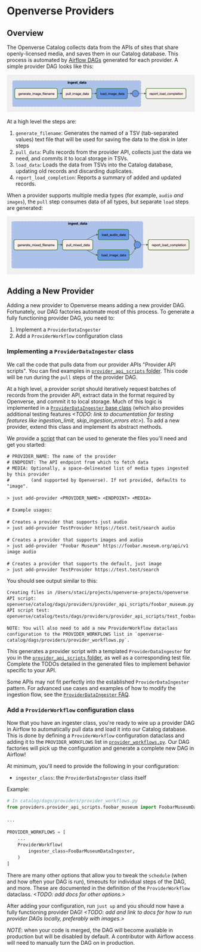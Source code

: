 # Openverse Providers

## Overview

The Openverse Catalog collects data from the APIs of sites that share
openly-licensed media, and saves them in our Catalog database. This process is
automated by
[Airflow DAGs](https://airflow.apache.org/docs/apache-airflow/stable/concepts/dags.html)
generated for each provider. A simple provider DAG looks like this:

![Example DAG](/_static/simple_dag.png)

At a high level the steps are:

1. `generate_filename`: Generates the named of a TSV (tab-separated values) text
   file that will be used for saving the data to the disk in later steps
2. `pull_data`: Pulls records from the provider API, collects just the data we
   need, and commits it to local storage in TSVs.
3. `load_data`: Loads the data from TSVs into the Catalog database, updating old
   records and discarding duplicates.
4. `report_load_completion`: Reports a summary of added and updated records.

When a provider supports multiple media types (for example, `audio` _and_
`images`), the `pull` step consumes data of all types, but separate `load` steps
are generated:

![Example Multi-Media DAG](/_static/multi_media_dag.png)

## Adding a New Provider

Adding a new provider to Openverse means adding a new provider DAG. Fortunately,
our DAG factories automate most of this process. To generate a fully functioning
provider DAG, you need to:

1. Implement a `ProviderDataIngester`
2. Add a `ProviderWorkflow` configuration class

### Implementing a `ProviderDataIngester` class

We call the code that pulls data from our provider APIs "Provider API scripts".
You can find examples in
[`provider_api_scripts` folder](https://github.com/WordPress/openverse/tree/main/catalog/dags/providers/provider_api_scripts).
This code will be run during the `pull` steps of the provider DAG.

At a high level, a provider script should iteratively request batches of records
from the provider API, extract data in the format required by Openverse, and
commit it to local storage. Much of this logic is implemented in a
[`ProviderDataIngester` base class](https://github.com/WordPress/openverse/blob/main/catalog/dags/providers/provider_api_scripts/provider_data_ingester.py)
(which also provides additional testing features _<TODO: link to documentation
for testing features like ingestion_limit, skip_ingestion_errors etc>_). To add
a new provider, extend this class and implement its abstract methods.

We provide a
[script](https://github.com/WordPress/openverse/blob/main/catalog/templates/create_provider_ingester.py)
that can be used to generate the files you'll need and get you started:

```
# PROVIDER_NAME: The name of the provider
# ENDPOINT: The API endpoint from which to fetch data
# MEDIA: Optionally, a space-delineated list of media types ingested by this provider
#        (and supported by Openverse). If not provided, defaults to "image".

> just add-provider <PROVIDER_NAME> <ENDPOINT> <MEDIA>

# Example usages:

# Creates a provider that supports just audio
> just add-provider TestProvider https://test.test/search audio

# Creates a provider that supports images and audio
> just add-provider "Foobar Museum" https://foobar.museum.org/api/v1 image audio

# Creates a provider that supports the default, just image
> just add-provider TestProvider https://test.test/search
```

You should see output similar to this:

```
Creating files in /Users/staci/projects/openverse-projects/openverse
API script:        openverse/catalog/dags/providers/provider_api_scripts/foobar_museum.py
API script test:   openverse/catalog/tests/dags/providers/provider_api_scripts/test_foobar_museum.py

NOTE: You will also need to add a new ProviderWorkflow dataclass configuration to the PROVIDER_WORKFLOWS list in `openverse-catalog/dags/providers/provider_workflows.py`.
```

This generates a provider script with a templated `ProviderDataIngester` for you
in the
[`provider_api_scripts` folder](https://github.com/WordPress/openverse/tree/main/catalog/dags/providers/provider_api_scripts),
as well as a corresponding test file. Complete the TODOs detailed in the
generated files to implement behavior specific to your API.

Some APIs may not fit perfectly into the established `ProviderDataIngester`
pattern. For advanced use cases and examples of how to modify the ingestion
flow, see the [`ProviderDataIngester` FAQ](provider_data_ingester_faq.md).

### Add a `ProviderWorkflow` configuration class

Now that you have an ingester class, you're ready to wire up a provider DAG in
Airflow to automatically pull data and load it into our Catalog database. This
is done by defining a `ProviderWorkflow` configuration dataclass and adding it
to the `PROVIDER_WORKFLOWS` list in
[`provider_workflows.py`](https://github.com/WordPress/openverse/blob/main/catalog/dags/providers/provider_workflows.py).
Our DAG factories will pick up the configuration and generate a complete new DAG
in Airflow!

At minimum, you'll need to provide the following in your configuration:

- `ingester_class`: the `ProviderDataIngester` class itself

Example:

```python
# In catalog/dags/providers/provider_workflows.py
from providers.provider_api_scripts.foobar_museum import FoobarMuseumDataIngester

...

PROVIDER_WORKFLOWS = [
    ...
    ProviderWorkflow(
        ingester_class=FooBarMuseumDataIngester,
    )
]
```

There are many other options that allow you to tweak the `schedule` (when and
how often your DAG is run), timeouts for individual steps of the DAG, and more.
These are documented in the definition of the `ProviderWorkflow` dataclass.
_<TODO: add docs for other options.>_

After adding your configuration, run `just up` and you should now have a fully
functioning provider DAG! _<TODO: add and link to docs for how to run provider
DAGs locally, preferably with images.>_

_NOTE_: when your code is merged, the DAG will become available in production
but will be disabled by default. A contributor with Airflow access will need to
manually turn the DAG on in production.
